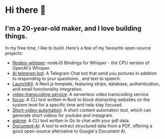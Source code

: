 # Hi there 👋

## I'm a 20-year-old maker, and I love building things.

In my free time, I like to build. Here's a few of my favourite open-source projects:

- [Nodejs-whisper](https://github.com/ChetanXpro/nodejs-whisper): nodeJS Bindings for Whisper - the CPU version of OpenAI's Whisper.
- [AI telegram bot](https://github.com/ChetanXpro/chatgpt-telegram-bot): A Telegram Chat bot that send you pictures in addition to responding to your questioins , and text to speech.
- [LaunchKit](https://github.com/ChetanXpro/LaunchKit): A Next.js template, featuring stripe, database, authentication, and email functionality integration.
- [video-transcoding-service](https://github.com/ChetanXpro/video-transcoding-service): A serverless video transcoding service
- [focus](https://github.com/ChetanXpro/focus): A CLI tool written in Rust to block distracting websites on the system level for a specific time and help stay focused.
- [Short-video-automation](https://github.com/ChetanXpro/short-video-automation): A short content automation tool, which can generate short videos for youtube and instagram.
- [askme](https://github.com/ChetanXpro/askme): A CLI tool written in Go to chat with your pdf data.
- [Document-AI](https://github.com/ChetanXpro/Document-AI): A tool to extract structured data from a PDF, offering a good open-source alternative to Google's Document AI.
